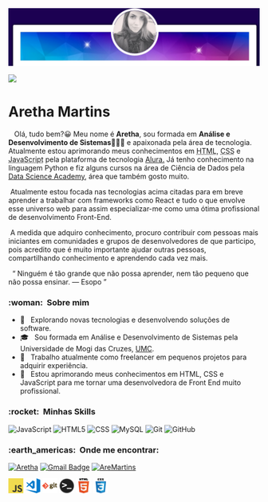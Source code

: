 <img src="https://github.com/aremartins/aremartins/blob/main/banner.jpg?raw=true">

![](https://komarev.com/ghpvc/?username=VanessaSwerts&color=006bed)

<h1 id="name">Aretha Martins</h1>
        <p> &nbsp;&nbsp; Olá, tudo bem?😀 Meu nome é <strong>Aretha</strong>, sou formada em <strong>Análise e Desenvolvimento de Sistemas</strong>👩🏻‍🎓 e apaixonada pela área de tecnologia. Atualmente estou aprimorando meus conhecimentos em <abbr title="Hipertext Markup Language">HTML</abbr>, <abbr title="Cascading Style Sheets">CSS</abbr> e <abbr title="JavaScript">JavaScript</abbr> pela plataforma de tecnologia <a href="http://www.alura.com.br" target="_blank" rel="no-follow">Alura.</a> Já tenho conhecimento na linguagem Python e fiz alguns cursos na área de Ciência de Dados pela <a href="https://www.datascienceacademy.com.br/pages/todos-os-cursos-dsa">Data Science Academy</a>, área que também gosto muito. </p>
        <p> &nbsp;Atualmente estou focada nas tecnologias acima citadas para em breve aprender a trabalhar com frameworks como React e tudo o que envolve esse universo web para assim especializar-me como uma ótima profissional de desenvolvimento Front-End.</p>
        <p> &nbsp;A medida que adquiro conhecimento, procuro contribuir com pessoas mais iniciantes em comunidades e grupos de desenvolvedores de que participo, pois acredito que é muito importante ajudar outras pessoas, compartilhando conhecimento e aprendendo cada vez mais. </p>
            <p>&nbsp;&nbsp;<q> Ninguém é tão grande que não possa aprender, nem tão pequeno que não possa ensinar.
                ― Esopo

<h3> :woman: &nbsp;Sobre mim </h3>

- 🤔 &nbsp; Explorando novas tecnologias e desenvolvendo soluções de software.
- 🎓 &nbsp; Sou formada em Análise e Desenvolvimento de Sistemas pela Universidade de Mogi das Cruzes, <a href="http://www.umc.br/campus_mogi/graduacao/73/nucleo-de-cursos-superiores-de-tecnologia/analise-e-desenvolvimento-de-sistemas">UMC</a>.
- 💼 &nbsp; Trabalho atualmente como freelancer em pequenos projetos para adquirir experiência.</a>
- 🌱 &nbsp; Estou aprimorando meus conhecimentos em HTML, CSS e JavaScript para me tornar uma desenvolvedora de Front End muito profissional.

<h3> :rocket: &nbsp;Minhas Skills </h3>

  ![JavaScript](https://img.shields.io/badge/-JavaScript-333333?style=flat&logo=javascript)
  ![HTML5](https://img.shields.io/badge/-HTML5-333333?style=flat&logo=HTML5)
  ![CSS](https://img.shields.io/badge/-CSS-333333?style=flat&logo=CSS3&logoColor=1572B6)
  ![MySQL](https://img.shields.io/badge/-MySQL-333333?style=flat&logo=mysql)
   ![Git](https://img.shields.io/badge/-Git-333333?style=flat&logo=git)
  ![GitHub](https://img.shields.io/badge/-GitHub-333333?style=flat&logo=github)
  
  
 <h3> :earth_americas: &nbsp;Onde me encontrar: </h3> 

[![Aretha](https://img.shields.io/badge/-Aretha-blue?style=flat-square&logo=Linkedin&logoColor=white&link=https://www.linkedin.com/in/aretha-de-albuquerque-santiago-33b40b154/)](https://www.linkedin.com/in/aretha-de-albuquerque-santiago-33b40b154/)
[![Gmail Badge](https://img.shields.io/badge/-arealbmartinsan@gmail.com-006bed?style=flat-square&logo=Gmail&logoColor=white&link=mailto:SEU-EMAIL)](mailto:arealbmartinsan@gmail.com)
[![AreMartins]( https://img.shields.io/github/followers/VanessaSwerts?label=follow&style=social)](https://github.com/aremartins)

<code><img height="30" src="https://raw.githubusercontent.com/github/explore/80688e429a7d4ef2fca1e82350fe8e3517d3494d/topics/javascript/javascript.png"></code>
<code><img height="30" src="https://raw.githubusercontent.com/github/explore/80688e429a7d4ef2fca1e82350fe8e3517d3494d/topics/visual-studio-code/visual-studio-code.png"></code>
<code><img height="30" src="https://raw.githubusercontent.com/github/explore/80688e429a7d4ef2fca1e82350fe8e3517d3494d/topics/git/git.png"></code>
<code><img height="30" src="https://raw.githubusercontent.com/github/explore/80688e429a7d4ef2fca1e82350fe8e3517d3494d/topics/terminal/terminal.png"></code>
<code><img height="30" src="https://raw.githubusercontent.com/github/explore/80688e429a7d4ef2fca1e82350fe8e3517d3494d/topics/html/html.png"></code>
<code><img height="30" src="https://raw.githubusercontent.com/github/explore/80688e429a7d4ef2fca1e82350fe8e3517d3494d/topics/css/css.png"></code>
